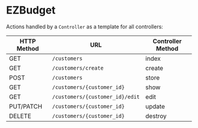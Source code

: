 # EZBudget

Actions handled by a `Controller` as a template for all controllers:

<table>
<thead>
<tr>
<th>HTTP Method</th>
<th>URL</th>
<th>Controller Method</th>
</tr>
</thead>
<tbody>
<tr>
<td>GET</td>
<td><code>/customers</code></td>
<td>index</td>
</tr>
<tr>
<td>GET</td>
<td><code>/customers/create</code></td>
<td>create</td>
</tr>
<tr>
<td>POST</td>
<td><code>/customers</code></td>
<td>store</td>
</tr>
<tr>
<td>GET</td>
<td><code>/customers/{customer_id}</code></td>
<td>show</td>
</tr>
<tr>
<td>GET</td>
<td><code>/customers/{customer_id}/edit</code></td>
<td>edit</td>
</tr>
<tr>
<td>PUT/PATCH</td>
<td><code>/customers/{customer_id}</code></td>
<td>update</td>
</tr>
<tr>
<td>DELETE</td>
<td><code>/customers/{customer_id}</code></td>
<td>destroy</td>
</tr>
</tbody>
</table>
